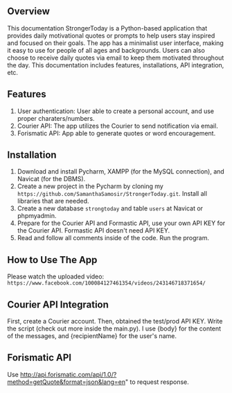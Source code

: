 ## Overview
  This documentation StrongerToday is a Python-based application that provides daily motivational quotes or prompts to help users stay inspired and focused on   their goals. The app has a minimalist user interface, making it easy to use for people of all ages and backgrounds. Users can also choose to receive daily      quotes via email to keep them motivated throughout the day. This documentation includes features, installations, API integration, etc.
  
## Features
   1. User authentication: User able to create a personal account, and use proper charaters/numbers.
   3. Courier API: The app utilizes the Courier to send notification via email.
   4. Forismatic API: App able to generate quotes or word encouragement.

## Installation
   1. Download and install Pycharm, XAMPP (for the MySQL connection), and Navicat (for the DBMS).
   2. Create a new project in the Pycharm by cloning my `https://github.com/SamanthaSamosir/StrongerToday.git`. Install all libraries that are needed.
   3. Create a new database `strongtoday` and table `users` at Navicat or phpmyadmin.
   4. Prepare for the Courier API and Formastic API, use your own API KEY for the Courier API. Formastic API doesn't need API KEY.
   5. Read and follow all comments inside of the code. Run the program.
   
## How to Use The App
   Please watch the uploaded video: `https://www.facebook.com/100084127461354/videos/243146718371654/`

## Courier API Integration
   First, create a Courier account. Then, obtained the test/prod API KEY. Write the script (check out more inside the main.py). I use {body} for the content of the messages, and {recipientName} for the user's name.

## Forismatic API
   Use http://api.forismatic.com/api/1.0/?method=getQuote&format=json&lang=en" to request response.


 
